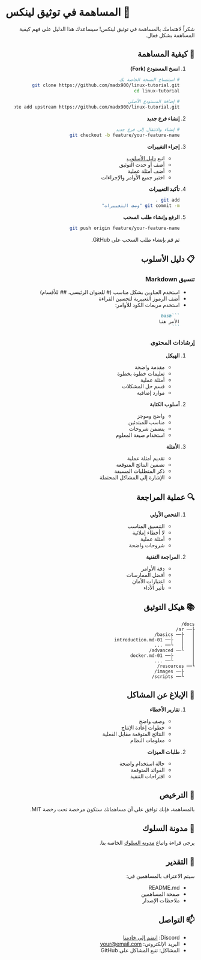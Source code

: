 # المساهمة في توثيق لينكس 🤝

<div dir="rtl">

شكراً لاهتمامك بالمساهمة في توثيق لينكس! سيساعدك هذا الدليل على فهم كيفية المساهمة بشكل فعال.

## 📝 كيفية المساهمة

1. **انسخ المستودع (Fork)**
   ```bash
   # استنساخ النسخة الخاصة بك
   git clone https://github.com/madx900/linux-tutorial.git
   cd linux-tutorial

   # إضافة المستودع الأصلي
   git remote add upstream https://github.com/madx900/linux-tutorial.git
   ```

2. **إنشاء فرع جديد**
   ```bash
   # إنشاء والانتقال إلى فرع جديد
   git checkout -b feature/your-feature-name
   ```

3. **إجراء التغييرات**
   - اتبع [دليل الأسلوب](#دليل-الأسلوب)
   - أضف أو حدث التوثيق
   - أضف أمثلة عملية
   - اختبر جميع الأوامر والإجراءات

4. **تأكيد التغييرات**
   ```bash
   git add .
   git commit -m "وصف التغييرات"
   ```

5. **الرفع وإنشاء طلب السحب**
   ```bash
   git push origin feature/your-feature-name
   ```
   ثم قم بإنشاء طلب السحب على GitHub.

## 📋 دليل الأسلوب

### تنسيق Markdown

- استخدم العناوين بشكل مناسب (# للعنوان الرئيسي، ## للأقسام)
- أضف الرموز التعبيرية لتحسين القراءة
- استخدم مربعات الكود للأوامر:
  ````markdown
  ```bash
  الأمر هنا
  ```
  ````

### إرشادات المحتوى

1. **الهيكل**
   - مقدمة واضحة
   - تعليمات خطوة بخطوة
   - أمثلة عملية
   - قسم حل المشكلات
   - موارد إضافية

2. **أسلوب الكتابة**
   - واضح وموجز
   - مناسب للمبتدئين
   - يتضمن شروحات
   - استخدام صيغة المعلوم

3. **الأمثلة**
   - تقديم أمثلة عملية
   - تضمين النتائج المتوقعة
   - ذكر المتطلبات المسبقة
   - الإشارة إلى المشاكل المحتملة

## 🔍 عملية المراجعة

1. **الفحص الأولي**
   - التنسيق المناسب
   - لا أخطاء إملائية
   - أمثلة عملية
   - شروحات واضحة

2. **المراجعة التقنية**
   - دقة الأوامر
   - أفضل الممارسات
   - اعتبارات الأمان
   - تأثير الأداء

## 📚 هيكل التوثيق

```
docs/
├── ar/
│   ├── basics/
│   │   ├── 01-introduction.md
│   │   └── ...
│   └── advanced/
│       ├── 01-docker.md
│       └── ...
└── resources/
    ├── images/
    └── scripts/
```

## 🐛 الإبلاغ عن المشاكل

1. **تقارير الأخطاء**
   - وصف واضح
   - خطوات إعادة الإنتاج
   - النتائج المتوقعة مقابل الفعلية
   - معلومات النظام

2. **طلبات الميزات**
   - حالة استخدام واضحة
   - الفوائد المتوقعة
   - اقتراحات التنفيذ

## 📜 الترخيص

بالمساهمة، فإنك توافق على أن مساهماتك ستكون مرخصة تحت رخصة MIT.

## 🤝 مدونة السلوك

يرجى قراءة واتباع [مدونة السلوك](CODE_OF_CONDUCT.md) الخاصة بنا.

## 🌟 التقدير

سيتم الاعتراف بالمساهمين في:
- README.md
- صفحة المساهمين
- ملاحظات الإصدار

## 📫 التواصل

- Discord: [انضم إلى خادمنا](https://discord.gg/your-server)
- البريد الإلكتروني: your@email.com
- المشاكل: تتبع المشاكل على GitHub

</div>
